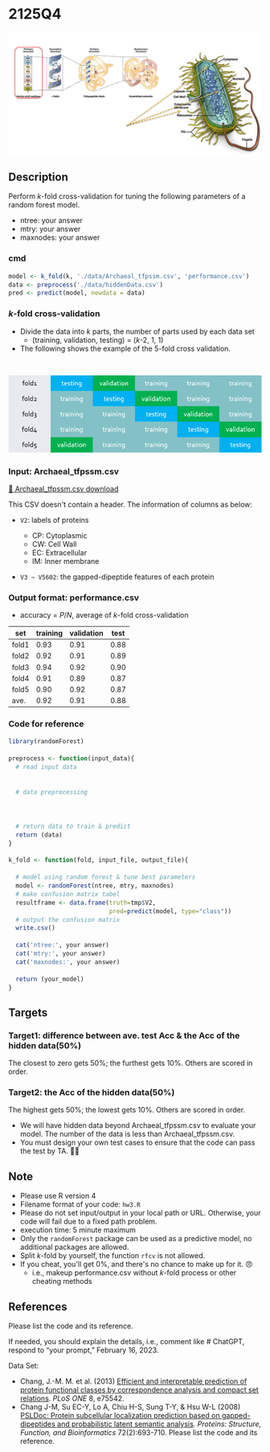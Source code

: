 # 2125Q4

![PredictProtein](img1.png)



## Description
Perform *k*-fold cross-validation for tuning the following parameters of a random forest model.
  * ntree: your answer
  * mtry: your answer
  * maxnodes: your answer

### cmd
```R
model <- k_fold(k, './data/Archaeal_tfpssm.csv', 'performance.csv')
data <- preprocess('./data/hiddenData.csv')
pred <- predict(model, newdata = data)
```

### *k*-fold cross-validation
* Divide the data into *k* parts, the number of parts used by each data set
  * (training, validation, testing) = (*k*-2, 1, 1)
* The following shows the example of the 5-fold cross validation.

<br> 

![cross-validation](img2.png)

### Input: Archaeal_tfpssm.csv

[📁 Archaeal_tfpssm.csv download](https://drive.google.com/file/d/1N99q71GckX0lzxCqpcGUStke3iNv__nG/view?usp=sharing)

This CSV doesn't contain a header. The information of columns as below:

* `V2`: labels of proteins
  * CP: Cytoplasmic
  * CW: Cell Wall
  * EC: Extracellular
  * IM: Inner membrane

* `V3 ~ V5602`: the gapped-dipeptide features of each protein

### Output format: performance.csv

* accuracy = *P*/*N*, average of *k*-fold cross-validation

set|training|validation|test
---|---|---|---
fold1|0.93|0.91|0.88
fold2|0.92|0.91|0.89
fold3|0.94|0.92|0.90
fold4|0.91|0.89|0.87
fold5|0.90|0.92|0.87
ave.|0.92|0.91|0.88


### Code for reference

```R
library(randomForest)

preprocess <- function(input_data){
  # read input data


  # data preprocessing



  # return data to train & predict
  return (data)
}

k_fold <- function(fold, input_file, output_file){
  
  # model using random forest & tune best parameters
  model <- randomForest(ntree, mtry, maxnodes)
  # make confusion matrix tabel
  resultframe <- data.frame(truth=tmp$V2,
                            pred=predict(model, type="class"))
  # output the confusion matrix                        
  write.csv()

  cat('ntree:', your answer)
  cat('mtry:', your answer)
  cat('maxnodes:', your answer)

  return (your_model)
}
```

## Targets
### Target1: difference between ave. test Acc & the Acc of the hidden data(50%)
The closest to zero gets 50%; the furthest gets 10%. Others are scored in order.

### Target2: the Acc of the hidden data(50%)
The highest gets 50%; the lowest gets 10%. Others are scored in order.

* We will have hidden data beyond Archaeal_tfpssm.csv to evaluate your model. The number of the data is less than Archaeal_tfpssm.csv.
* You must design your own test cases to ensure that the code can pass the test by TA. 💪💪

## Note
- Please use R version 4
- Filename format of your code: `hw3.R`
- Please do not set input/output in your local path or URL. Otherwise, your code will fail due to a fixed path problem.
- execution time: 5 minute maximum
- Only the `randomForest` package can be used as a predictive model, no additional packages are allowed.
- Split *k*-fold by yourself, the function `rfcv` is not allowed.
- If you cheat, you'll get 0%, and there's no chance to make up for it. 😠 
  - i.e., makeup performance.csv without *k*-fold process or other cheating methods

## References
Please list the code and its reference.

If needed, you should explain the details, i.e., comment like # ChatGPT, respond to “your prompt,” February 16, 2023.

Data Set:
* Chang, J.-M. M. et al. (2013) [Efficient and interpretable prediction of protein functional classes by correspondence analysis and compact set relations](https://journals.plos.org/plosone/article?id=10.1371/journal.pone.0075542). *PLoS ONE* 8, e75542.
* Chang J-M, Su EC-Y, Lo A, Chiu H-S, Sung T-Y, & Hsu W-L (2008) [PSLDoc: Protein subcellular localization prediction based on gapped-dipeptides and probabilistic latent semantic analysis](https://onlinelibrary.wiley.com/doi/full/10.1002/prot.21944). *Proteins: Structure, Function, and Bioinformatics* 72(2):693-710.
Please list the code and its reference.
